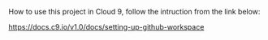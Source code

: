 How to use this project in Cloud 9, follow the intruction from the link below: 

https://docs.c9.io/v1.0/docs/setting-up-github-workspace

